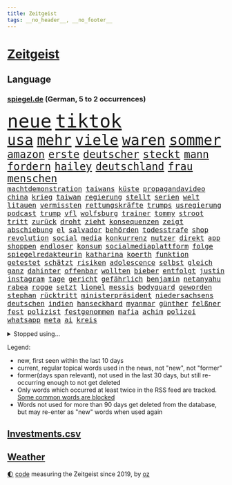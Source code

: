```yaml
---
title: Zeitgeist
tags: __no_header__, __no_footer__
---
```


# [Zeitgeist](https://oliz.io/zeitgeist/)

## Language

<h3><a href="https://www.spiegel.de" target="_blank">spiegel.de</a> (German, 5 to 2 occurrences)</h3>
<p style="font-family:monospace">
<span style="font-size:32pt"><a href="news_links.html#neue" class="current">neue</a></span>
<span style="font-size:32pt"><a href="news_links.html#tiktok" class="current">tiktok</a></span>
<br>
<span style="font-size:25pt"><a href="news_links.html#usa" class="current">usa</a></span>
<span style="font-size:25pt"><a href="news_links.html#mehr" class="current">mehr</a></span>
<span style="font-size:25pt"><a href="news_links.html#viele" class="current">viele</a></span>
<span style="font-size:25pt"><a href="news_links.html#waren" class="current">waren</a></span>
<span style="font-size:25pt"><a href="news_links.html#sommer" class="current">sommer</a></span>
<br>
<span style="font-size:18pt"><a href="news_links.html#amazon" class="current">amazon</a></span>
<span style="font-size:18pt"><a href="news_links.html#erste" class="current">erste</a></span>
<span style="font-size:18pt"><a href="news_links.html#deutscher" class="current">deutscher</a></span>
<span style="font-size:18pt"><a href="news_links.html#steckt" class="current">steckt</a></span>
<span style="font-size:18pt"><a href="news_links.html#mann" class="current">mann</a></span>
<span style="font-size:18pt"><a href="news_links.html#fordern" class="current">fordern</a></span>
<span style="font-size:18pt"><a href="news_links.html#hailey" class="new">hailey</a></span>
<span style="font-size:18pt"><a href="news_links.html#deutschland" class="current">deutschland</a></span>
<span style="font-size:18pt"><a href="news_links.html#frau" class="current">frau</a></span>
<span style="font-size:18pt"><a href="news_links.html#menschen" class="current">menschen</a></span>
<br>
<span style="font-size:12pt"><a href="news_links.html#machtdemonstration" class="new">machtdemonstration</a></span>
<span style="font-size:12pt"><a href="news_links.html#taiwans" class="current">taiwans</a></span>
<span style="font-size:12pt"><a href="news_links.html#küste" class="current">küste</a></span>
<span style="font-size:12pt"><a href="news_links.html#propagandavideo" class="new">propagandavideo</a></span>
<span style="font-size:12pt"><a href="news_links.html#china" class="current">china</a></span>
<span style="font-size:12pt"><a href="news_links.html#krieg" class="current">krieg</a></span>
<span style="font-size:12pt"><a href="news_links.html#taiwan" class="current">taiwan</a></span>
<span style="font-size:12pt"><a href="news_links.html#regierung" class="current">regierung</a></span>
<span style="font-size:12pt"><a href="news_links.html#stellt" class="current">stellt</a></span>
<span style="font-size:12pt"><a href="news_links.html#serien" class="current">serien</a></span>
<span style="font-size:12pt"><a href="news_links.html#welt" class="current">welt</a></span>
<span style="font-size:12pt"><a href="news_links.html#litauen" class="current">litauen</a></span>
<span style="font-size:12pt"><a href="news_links.html#vermissten" class="current">vermissten</a></span>
<span style="font-size:12pt"><a href="news_links.html#rettungskräfte" class="current">rettungskräfte</a></span>
<span style="font-size:12pt"><a href="news_links.html#trumps" class="current">trumps</a></span>
<span style="font-size:12pt"><a href="news_links.html#usregierung" class="current">usregierung</a></span>
<span style="font-size:12pt"><a href="news_links.html#podcast" class="current">podcast</a></span>
<span style="font-size:12pt"><a href="news_links.html#trump" class="current">trump</a></span>
<span style="font-size:12pt"><a href="news_links.html#vfl" class="current">vfl</a></span>
<span style="font-size:12pt"><a href="news_links.html#wolfsburg" class="current">wolfsburg</a></span>
<span style="font-size:12pt"><a href="news_links.html#trainer" class="current">trainer</a></span>
<span style="font-size:12pt"><a href="news_links.html#tommy" class="current">tommy</a></span>
<span style="font-size:12pt"><a href="news_links.html#stroot" class="current">stroot</a></span>
<span style="font-size:12pt"><a href="news_links.html#tritt" class="current">tritt</a></span>
<span style="font-size:12pt"><a href="news_links.html#zurück" class="current">zurück</a></span>
<span style="font-size:12pt"><a href="news_links.html#droht" class="current">droht</a></span>
<span style="font-size:12pt"><a href="news_links.html#zieht" class="current">zieht</a></span>
<span style="font-size:12pt"><a href="news_links.html#konsequenzen" class="current">konsequenzen</a></span>
<span style="font-size:12pt"><a href="news_links.html#zeigt" class="current">zeigt</a></span>
<span style="font-size:12pt"><a href="news_links.html#abschiebung" class="current">abschiebung</a></span>
<span style="font-size:12pt"><a href="news_links.html#el" class="current">el</a></span>
<span style="font-size:12pt"><a href="news_links.html#salvador" class="current">salvador</a></span>
<span style="font-size:12pt"><a href="news_links.html#behörden" class="current">behörden</a></span>
<span style="font-size:12pt"><a href="news_links.html#todesstrafe" class="current">todesstrafe</a></span>
<span style="font-size:12pt"><a href="news_links.html#shop" class="current">shop</a></span>
<span style="font-size:12pt"><a href="news_links.html#revolution" class="current">revolution</a></span>
<span style="font-size:12pt"><a href="news_links.html#social" class="current">social</a></span>
<span style="font-size:12pt"><a href="news_links.html#media" class="current">media</a></span>
<span style="font-size:12pt"><a href="news_links.html#konkurrenz" class="current">konkurrenz</a></span>
<span style="font-size:12pt"><a href="news_links.html#nutzer" class="current">nutzer</a></span>
<span style="font-size:12pt"><a href="news_links.html#direkt" class="current">direkt</a></span>
<span style="font-size:12pt"><a href="news_links.html#app" class="current">app</a></span>
<span style="font-size:12pt"><a href="news_links.html#shoppen" class="new">shoppen</a></span>
<span style="font-size:12pt"><a href="news_links.html#endloser" class="current">endloser</a></span>
<span style="font-size:12pt"><a href="news_links.html#konsum" class="current">konsum</a></span>
<span style="font-size:12pt"><a href="news_links.html#socialmediaplattform" class="current">socialmediaplattform</a></span>
<span style="font-size:12pt"><a href="news_links.html#folge" class="current">folge</a></span>
<span style="font-size:12pt"><a href="news_links.html#spiegelredakteurin" class="current">spiegelredakteurin</a></span>
<span style="font-size:12pt"><a href="news_links.html#katharina" class="new">katharina</a></span>
<span style="font-size:12pt"><a href="news_links.html#koerth" class="new">koerth</a></span>
<span style="font-size:12pt"><a href="news_links.html#funktion" class="new">funktion</a></span>
<span style="font-size:12pt"><a href="news_links.html#getestet" class="current">getestet</a></span>
<span style="font-size:12pt"><a href="news_links.html#schätzt" class="current">schätzt</a></span>
<span style="font-size:12pt"><a href="news_links.html#risiken" class="current">risiken</a></span>
<span style="font-size:12pt"><a href="news_links.html#adolescence" class="new">adolescence</a></span>
<span style="font-size:12pt"><a href="news_links.html#selbst" class="current">selbst</a></span>
<span style="font-size:12pt"><a href="news_links.html#gleich" class="current">gleich</a></span>
<span style="font-size:12pt"><a href="news_links.html#ganz" class="current">ganz</a></span>
<span style="font-size:12pt"><a href="news_links.html#dahinter" class="current">dahinter</a></span>
<span style="font-size:12pt"><a href="news_links.html#offenbar" class="current">offenbar</a></span>
<span style="font-size:12pt"><a href="news_links.html#wollten" class="current">wollten</a></span>
<span style="font-size:12pt"><a href="news_links.html#bieber" class="new">bieber</a></span>
<span style="font-size:12pt"><a href="news_links.html#entfolgt" class="new">entfolgt</a></span>
<span style="font-size:12pt"><a href="news_links.html#justin" class="current">justin</a></span>
<span style="font-size:12pt"><a href="news_links.html#instagram" class="current">instagram</a></span>
<span style="font-size:12pt"><a href="news_links.html#tage" class="current">tage</a></span>
<span style="font-size:12pt"><a href="news_links.html#gericht" class="current">gericht</a></span>
<span style="font-size:12pt"><a href="news_links.html#gefährlich" class="current">gefährlich</a></span>
<span style="font-size:12pt"><a href="news_links.html#benjamin" class="current">benjamin</a></span>
<span style="font-size:12pt"><a href="news_links.html#netanyahu" class="current">netanyahu</a></span>
<span style="font-size:12pt"><a href="news_links.html#rabea" class="new">rabea</a></span>
<span style="font-size:12pt"><a href="news_links.html#rogge" class="new">rogge</a></span>
<span style="font-size:12pt"><a href="news_links.html#setzt" class="current">setzt</a></span>
<span style="font-size:12pt"><a href="news_links.html#lionel" class="current">lionel</a></span>
<span style="font-size:12pt"><a href="news_links.html#messis" class="new">messis</a></span>
<span style="font-size:12pt"><a href="news_links.html#bodyguard" class="new">bodyguard</a></span>
<span style="font-size:12pt"><a href="news_links.html#geworden" class="current">geworden</a></span>
<span style="font-size:12pt"><a href="news_links.html#stephan" class="current">stephan</a></span>
<span style="font-size:12pt"><a href="news_links.html#rücktritt" class="current">rücktritt</a></span>
<span style="font-size:12pt"><a href="news_links.html#ministerpräsident" class="current">ministerpräsident</a></span>
<span style="font-size:12pt"><a href="news_links.html#niedersachsens" class="current">niedersachsens</a></span>
<span style="font-size:12pt"><a href="news_links.html#deutschen" class="current">deutschen</a></span>
<span style="font-size:12pt"><a href="news_links.html#indien" class="current">indien</a></span>
<span style="font-size:12pt"><a href="news_links.html#hanseckhard" class="new">hanseckhard</a></span>
<span style="font-size:12pt"><a href="news_links.html#myanmar" class="current">myanmar</a></span>
<span style="font-size:12pt"><a href="news_links.html#günther" class="current">günther</a></span>
<span style="font-size:12pt"><a href="news_links.html#felßner" class="new">felßner</a></span>
<span style="font-size:12pt"><a href="news_links.html#fest" class="current">fest</a></span>
<span style="font-size:12pt"><a href="news_links.html#polizist" class="current">polizist</a></span>
<span style="font-size:12pt"><a href="news_links.html#festgenommen" class="current">festgenommen</a></span>
<span style="font-size:12pt"><a href="news_links.html#mafia" class="new">mafia</a></span>
<span style="font-size:12pt"><a href="news_links.html#achim" class="current">achim</a></span>
<span style="font-size:12pt"><a href="news_links.html#polizei" class="current">polizei</a></span>
<span style="font-size:12pt"><a href="news_links.html#whatsapp" class="current">whatsapp</a></span>
<span style="font-size:12pt"><a href="news_links.html#meta" class="current">meta</a></span>
<span style="font-size:12pt"><a href="news_links.html#ai" class="current">ai</a></span>
<span style="font-size:12pt"><a href="news_links.html#kreis" class="current">kreis</a></span>
</p>
<details>
<summary>Stopped using...</summary>
<p class="former" style="font-size:12pt">
la(1622) einzelne(1621) energien(1621) vorzeitig(1621) beschädigt(1620) gezogen(1620) herbst(1620) hundert(1620) programm(1620) tragen(1620) wagen(1619) angeklagte(1618) echte(1618) fdpchef(1618) fünfte(1618) wahrheit(1618) wen(1618) 2019(1617) elfmeter(1617) feierte(1617) for(1617) guter(1617) historiker(1617) insgesamt(1617) pflege(1617) stets(1617) bruder(1616) eher(1616) geholt(1616) stürmer(1616) tschechien(1616) 19(1615) hinaus(1615) 26(1614) atmosphäre(1614) co₂(1614) höchsten(1614) offensive(1614) schlimm(1614) welchem(1614) beispielen(1613) bus(1613) geboren(1613) kandidaten(1613) kraftvoll(1613) kündigte(1613) schlagzeilen(1613) verbieten(1613) werk(1613) debatten(1612) nahezu(1612) gemeinsamen(1611) messi(1611) spdpolitiker(1611) trafen(1611) erlassen(1610) längere(1610) dachte(1609) landen(1609) passt(1609) käufer(1608) debakel(1607) deals(1606) ägypten(1606) lügen(1605) unterstützer(1605) vorstellen(1605) 600(1604) philipp(1604) sendung(1604) lücke(1603) bezahlen(1602) wies(1602) gaben(1601) affäre(1600) berät(1599) spannungen(1599) sexuellen(1598) brach(1597) enge(1594) vieles(1594) insassen(1591) fortsetzung(1590) letztes(1590) vfb(1590) katholischen(1589) rettung(1585) angeboten(1581) schaut(1580) dramatischen(1577) gewarnt(1572) überfall(1571) flug(1569) entspannt(1565) startup(1563) abgegeben(1390) tennisstar(1388) spiegelreporter(1382) cup(1344) autoren(1341) ausgefallen(1328) kameras(1315) schwarz(1308) erhofft(1302) stehlen(1297) haushalt(1287) gehälter(1281) getöteten(1274) wichtiges(1246) zeitpunkt(1245) halbes(1244) bekannteste(1220) fußballs(1209) verabschieden(1184) buschmann(1180) weiten(1168) spielern(1146) verweist(1142) gezwungen(1134) betreibt(1125) erneuerbare(1100) stabil(1098) eindrücke(1096) herzen(1085) erlauben(1066) locken(1061) antisemitische(1056) ehrt(1034) israelis(1027) verzweiflung(1024) kai(1021) budapest(1019) stockholm(1013) joshua(1010) baum(998) justizminister(995) zuwanderung(995) partnerin(992) chinesen(965) notruf(952) raten(947) professor(939) franz(933) träumt(929) auseinander(919) kollege(907) kompliziert(900) emissionen(899) angreifen(898) überraschenden(897) asyl(891) auszeichnung(883) rückstand(881) mama(880) abbauen(845) böhmermann(843) angriffs(832) fenster(832) game(827) flogen(825) muster(820) mag(812) zehnte(809) ähnliche(808) heimische(805) fahnder(804) erfolgreiche(797) lebensgefahr(794) zufällig(793) 18jähriger(791) befasst(783) verschleppt(772) schöner(763) brauche(758) wahlsieger(758) darmstadt(747) diesjährigen(746) gala(746) gedanken(746) duisburg(739) wendepunkt(734) kreuz(728) erfolgen(725) beides(722) diplomatische(719) emotionen(717) wiederwahl(709) 13jährige(708) staatsschutz(698) staatsbürger(696) tickets(694) erforscht(690) horror(687) straßenverkehr(686) spaniens(673) küche(668) bekennt(653) helden(652) sizilien(648) budget(643) stock(639) zwischenfall(631) abends(629) zügen(629) schweigt(626) auflösung(625) desaster(612) islamistische(597) sichergestellt(572) tisch(569) jon(567) sperre(565) tvsender(557) generalbundesanwalt(553) achtzigerjahren(550) kimmich(541) getöteter(540) herbert(538) belästigt(536) israelischer(527) besetzung(519) attentat(513) nahost(504) bundes(501) menschenrechte(498) schlaf(495) mangelt(494) rafah(493) perry(487) magic(479) friedlich(477) ehepaar(472) dfl(471) beklagen(464) leise(459) zuversichtlich(457) offensichtlich(453) mindestlohn(452) zurückgekehrt(452) abgeordneter(451) erfuhr(448) anhebung(445) kate(440) rutscht(434) nicole(433) 2006(417) sächsische(414) allgegenwärtig(410) jackson(408) substanz(406) hauptdarstellerin(400) verbotene(394) anerkennung(390) fragte(385) zwölfjähriger(385) mount(379) stewart(377) einfacher(375) kostenlosen(375) legten(375) lüge(375) outfits(368) philosophie(368) stammen(368) ehen(367) kaputt(365) boxen(361) abgrund(360) alec(357) baldwin(357) bodo(355) boxer(355) indirekt(354) aktie(351) aufsichtsrat(350) populismus(350) beeindruckende(348) bewerten(348) rekonstruieren(347) 20jähriger(344) ausprobiert(343) entführt(343) gipfel(343) thyssenkrupp(339) locker(336) unseres(336) gesenkt(335) elefanten(334) breitet(330) leuten(330) handwerk(329) oberster(328) weber(328) spdspitze(322) mau(320) schlägen(316) beweist(311) verbrecher(311) kehren(308) weibchen(308) ego(307) premiers(307) liest(306) geldwäsche(304) heimatstadt(304) späten(304) planten(301) genauen(299) mercedesbenz(299) neueste(297) ausgesagt(295) fdppolitiker(295) befragen(292) hilton(292) gefährliches(291) chris(290) dresdner(287) stehe(286) jubel(285) 200000(284) fußballplatz(282) feinde(280) ordnete(280) christen(279) urteile(272) potenziell(271) gebissen(270) schwangerschaft(268) marina(267) vielfalt(267) atem(265) koma(264) häusliche(263) feuert(261) gefangen(261) zeug(260) kalt(259) ausgewertet(257) magabewegung(257) oh(257) bekamen(255) medikament(253) umstrittenem(249) wahrscheinlicher(249) stabilität(248) attestiert(247) ausländischen(247) baseball(247) erledigt(246) simone(242) steuert(242) wahlerfolg(241) viereinhalb(239) verbracht(238) atlantik(235) spdabgeordneter(235) zentrales(235) ansehen(234) zwölfjährige(234) grafiken(232) buckelwal(230) friedliche(230) geurteilt(230) postete(230) abenteuer(229) berechnet(228) elbe(228) feststellen(227) sprengstoff(227) tanzte(227) zukommt(227) ausgestattet(225) gesundheitliche(225) kubicki(225) nutze(225) thailändischen(224) allzu(223) riese(221) ermorden(220) lilium(218) streits(218) einladen(215) versinkt(215) nächstes(213) arnold(212) drückte(212) kunstwerke(211) thesen(211) unterirdische(211) vorgegangen(211) zeitreise(211) hetze(207) satiriker(206) berufliche(202) empfehlung(201) 2011(200) verfasst(200) berger(199) witze(198) übernahm(198) hob(197) überrollt(197) container(196) fußballweltverband(196) hassan(196) export(195) verkörperte(195) bakterien(194) rohstoffen(194) parteichefin(192) brasilianischen(191) 55(190) abgefangen(189) südfrankreich(189) armand(188) müde(188) vereinte(188) bezwingt(187) h(186) kleinkind(185) ratlos(185) 007(184) design(184) gebraucht(184) nochmals(184) alex(183) eilig(183) gefördert(183) asylrecht(182) heidenheim(182) dc(181) prorussische(181) code(180) eberl(180) instrumentalisiert(180) abgeschnitten(179) energiepreise(179) essenziell(179) ihrerseits(179) marktwirtschaft(179) getötete(178) kanzlerkandidaten(177) 71(174) avignon(174) späte(174) übergibt(173) hanau(172) bescheiden(171) erstarken(171) günstigen(171) seinerseits(171) absolute(170) carolabrücke(170) ehre(170) 95(169) diplomatie(169) vergewaltigungsprozess(169) gesetzlichen(168) fotografin(167) schönheitsideale(167) studiert(167) angeschwemmt(166) fröhliche(166) vertrieb(166) ausgerichtet(165) nachbarländer(165) dominique(164) fünftel(164) marcel(164) sky(164) erpresser(163) patzer(162) bedrängt(161) briefwahl(161) männchen(161) frische(160) 19jährige(159) fabriken(159) edward(158) lenken(158) cdukanzlerkandidat(157) morgens(157) pendler(157) schrammt(157) regional(156) grünheide(155) teslafabrik(155) dallas(154) fotografieren(154) liveticker(154) raphael(154) unterschiedliche(154) billiger(153) erlaubnis(153) parks(153) flugobjekte(152) anderswo(151) aussuchen(151) überwältigt(151) anpassen(149) bedrohte(149) düsteres(149) knochen(149) natogeneralsekretär(149) mcdonald’s(148) dankbarkeit(147) evangelische(147) facebookkonzern(147) nachteil(147) gestimmt(145) karoline(145) stralsund(144) beschränken(143) unterschrift(143) wünschte(143) gesetzesänderung(142) holocaustüberlebende(142) mitgeteilt(142) musical(142) aires(141) ausfällig(141) buenos(141) bekenntnis(139) exklusiv(138) kleinwagen(138) mehrkosten(138) videospielen(138) glückliche(137) kita(137) manipulieren(137) soziologe(137) zunehmende(137) bundestagsabgeordneten(136) mussolini(136) vereine(136) gazas(135) kontakten(134) veranlasste(134) wilson(134) anfühlt(133) tarife(133) gebühren(132) millionenbetrag(132) rüstungsexporte(132) unionskanzlerkandidat(132) fatal(131) ultimatum(131) gelder(129) schauspielstar(129) mittagessen(128) unternehmensberater(128) 22jähriger(127) lakers(127) saarbrücken(127) wachsenden(127) zweikampf(127) payne(126) zerschlagen(126) löhne(125) schienen(125) schädlich(125) zugesprochen(125) natobeitritt(124) sexismus(124) bush(123) milliardendeal(122) vorbilder(121) binden(120) bosnien(120) bürgerkriegsland(120) celsius(120) deckt(120) demokratisch(120) ruhig(120) wahllokale(120) mikaela(119) shiffrin(119) furcht(118) bannon(117) beschwerde(116) propagandashow(116) riesenslalom(116) cdupolitikerin(115) geldautomatensprenger(115) satt(115) zuschüsse(115) justizministerium(114) nova(114) postet(114) entgleist(113) fraktionschef(112) mourinho(112) rächen(112) übergabe(112) ansprache(111) make(111) stopfen(111) abkommens(110) schläge(110) schuh(109) krankheiten(108) strafverfahren(108) people(107) reichinnek(107) schnellstmöglich(107) anweisung(106) 27jährigen(105) betreuung(105) hardliner(105) monica(105) protagonisten(105) verwendung(105) weltcupsieg(105) wertvoll(105) fdpgeneralsekretär(104) provokationen(104) unsicheren(104) voranbringen(103) pille(102) purzeln(102) wichtigstes(102) zehntausenden(102) berlinale(101) kleid(101) löwe(101) maue(101) schwacher(101) direktmandate(100) hinterm(100) millionenhöhe(100) neugeborene(100) 1984(99) maul(99) schmerz(99) unterseekabel(99) datenkabel(98) schwor(98) 23jährige(97) akuter(97) bergauf(97) ministerien(97) oz(97) veruntreut(97) wohlhabenden(97) christmas(96) conor(96) gegenstand(96) popsuperstar(96) verfrüht(96) glatteis(95) rahmen(95) imitieren(94) kalte(94) kardinal(94) komplizen(94) komplizierter(94) models(94) klimapolitische(93) vizechef(93) like(92) 65jährigen(91) daheim(91) herrn(91) komödien(90) notbremse(90) regierenden(90) sorgerecht(90) wunde(90) zugezogen(90) äußeres(90) heimniederlage(89) idioten(89) mandat(89) nachnamen(89) reallöhne(89) rücklagen(89) steel(89) ungewisse(89) derselben(88) echtzeit(88) geflüchteter(88) sag(88) unterfranken(88) wahrnehmen(88) übersprang(88) gefolgt(87) machtfrage(87) niederzulegen(87) tausch(87) abschneiden(86) abschneidet(86) leichnams(86) neptun(86) rommel(86) unterdrückt(86) zeitweilig(86) erledigen(85) geflohene(85) keith(85) kellogg(85) parteijugend(85) siebzigerjahre(85) erinnerungslücken(84) mineralien(84) nirgends(84) portugiese(84) primekunden(84) stollen(84) vorenthalten(84) 2004(83) furor(83) games(83) sonntagabend(83) verbrauchern(83) viertklässler(83) vorkommen(83) antonio(82) gesunder(82) justus(82) markenexperte(82) winterurlaub(82) auslandsdeutsche(81) katy(81) netzentgelte(81) rekorde(81) strategisch(81) südwesten(81) wahlunterlagen(81) zueinander(81) begrenzt(80) devise(80) eigenhändig(80) gelauncht(80) haushaltskrise(80) interner(80) kivideogenerator(80) leblos(80) patriarchat(80) sora(80) unberührt(80) verständigen(80) antrittsbesuch(79) discord(79) fehlten(79) friedenstruppe(79) männlicher(79) natochef(79) ruhrpott(79) demütigung(78) discounter(78) düsteren(78) fußballweltmeisterschaft(78) heidenheimer(78) kelce(78) logik(78) 185(77) bauteil(77) dokumentiert(77) enttäuschenden(77) erwartete(77) füllen(77) insolvent(77) krupp(77) verpacken(77) bot(76) hilferuf(76) iphone(76) rationaler(76) rätselhaftes(76) fehde(75) geruch(75) lieferung(75) pur(75) rezepte(75) sanktionspaket(75) schattenflotte(75) getränke(74) neuausrichtung(74) ticken(74) aufzubauen(73) cduministerpräsident(73) delikte(73) entzieht(73) wärmer(73) zumutung(73) lüneburger(72) rotwein(72) schwerwiegenden(72) witcher(72) bitcoinkurs(71) grünes(71) kitsch(71) wähnt(71) auswirkt(70) bastion(70) familiennachzug(70) tübingen(70) unabhängiger(70) windkraft(70) 113(69) beliebtes(69) bundestagsfraktion(69) finanzhilfen(69) kurbelt(69) arbeitnehmern(68) grotesk(68) guatemala(68) konzepte(68) erwiesen(67) gestrandeten(67) kidman(67) konstruktiv(67) neuaufstellung(67) newsblog(67) sportliche(67) südpazifik(67) erbstreit(66) eupolitiker(66) gefährdete(66) nachthimmel(66) schönheit(66) anhaltenden(65) kannst(65) kreuze(65) slowene(65) unappetitliche(65) denkwürdiges(64) damon(63) fahrten(63) gazakriegs(63) gemietet(63) jean(63) millionensumme(63) re(63) dončić(62) flüchtling(62) gekürzt(62) luka(62) romans(62) wochenlangem(62) exminister(61) herzschrittmacher(61) knackt(61) schildern(61) schweinchen(61) sofortige(61) zeitlichen(61) berechtigte(60) johanna(60) lieferdienste(60) nichtbinäre(60) verbannen(60) 104(59) damalige(59) mund(59) nordrheinwestfälischen(59) rewe(59) spdmann(59) testament(59) umschlungen(59) unfalltod(59) verknüpft(59) wohnort(59) alternde(58) auswüchse(58) eigentlichen(58) karibik(58) leine(58) penny(58) beisetzung(57) butterpreis(57) elektropionier(57) lebensgefährlichen(57) trinkwasser(57) dominierten(56) freitagnacht(56) lieferten(56) geredet(55) hinweisen(55) price(55) sofern(55) streitfall(55) umlauf(55) wahllokal(55) willkür(55) euhilfen(54) funktechnik(54) gewässern(54) nötigung(54) sackt(54) unvergesslichen(54) 49(53) alpinisten(53) flugtaxihersteller(53) joint(53) kyjiws(53) rechtspopulist(53) skandalen(53) drehbücher(52) issa(52) leitung(52) sängers(52) trauerzug(52) ausbürgerung(51) fratzscher(51) garmisch(51) karius(51) loris(51) politikberater(51) schwung(51) warnsignal(51) garmischpartenkirchen(50) gesicherten(50) rechtspopulistischen(50) schnappt(50) schwachem(50) abgeschaltet(49) ber(49) gewürdigt(49) großspende(49) kostüm(49) neigt(49) rassist(49) rechtspopulismus(49) sarg(49) dopingtest(48) moderation(48) origin(48) positiver(48) usamerikanerin(48) engels(47) fa(47) firewall(47) fortbildungen(47) pokalaus(47) pubkultur(47) schlussphase(47) geisel(46) trübe(46) chronologie(45) leidenschaftlichen(45) profifußball(45) unterbrechung(45) auszuzahlen(44) linkenpolitiker(44) plakate(44) sicherheitskreisen(44) spitzenkandidatin(44) windräder(44) angehen(43) hadern(43) innere(43) nähren(43) strafbar(43) wahlausgang(43) winzern(43) baldwins(42) birkenstock(42) complete(42) doppeltes(42) kurzvideos(42) primemitglieder(42) schuhhersteller(42) sportgericht(42) unknown(42) usnutzer(42) vergesst(42) ausgewählte(41) clash(41) irre(41) lärm(41) unterbinden(41) untergraben(41) 19jähriger(40) alltagsrassismus(40) bowl(40) kalle(40) mechanismen(40) migrationsgeschichte(40) reels(40) travis(40) user(40) bibas(39) kfir(39) siegte(39) topstars(39) usbürokratie(39) waffendepots(39) bundespolizisten(38) glitzer(38) gogh(38) klubchef(38) rückgabe(38) aufwartung(37) erfordert(37) fußgänger(37) nominierten(37) original(37) trafford(37) ushauptstadt(37) verletztes(37) versenden(37) vorboten(37) weltspitze(37) afghanen(36) blog(36) erneuerbarer(36) konsequenz(36) müder(36) spiels(36) verreisen(36) übertragen(36) 1979(35) aquarium(35) auszuschließen(35) erbitterten(35) gegenzug(35) israelhamasdeal(35) ratgeber(35) wegnehmen(35) autoritarismus(34) luise(34) stattet(34) umher(34) drogenhandel(33) erhoffte(33) euphorisch(33) geleakte(33) geweint(33) programme(33) trumpwelt(33) zugunglück(33) buhrufe(32) hat’s(32) journalistinnen(32) klarkommen(32) rechtfertigen(32) schwarzenegger(32) stillem(32) wahlkreise(32) beunruhigt(31) boulevardzeitung(31) brettspiel(31) cowboy(31) exklub(31) exoplaneten(31) gesten(31) maranello(31) militärflugzeug(31) rüdiger(31) verschärfungen(31) billy(30) bollwerk(30) deepseek(30) entwendet(30) iocpräsident(30) kianbieter(30) schneeglöckchen(30) verschollen(30) chirurg(29) conference(29) elegant(29) hansgeorg(29) jahrestag(29) mexikaner(29) niedergelegt(29) schärfer(29) umbauten(29) verschleppte(29) 65(28) agieren(28) arbeitslosenzahl(28) beherrscht(28) direktmandat(28) dreimillionenmarke(28) holocaustmahnmal(28) mainzer(28) statistischen(28) taktischen(28) vormonat(28) vorsitzender(28) entfremdung(27) erdnüsse(27) glänzende(27) spanierin(27) spiegelblog(27) umfassenden(27) unternehmenschef(27) entfesselten(26) geiselhaft(26) tereza(26) afdpolitikerin(25) aktienkurs(25) bahnunglück(25) beteiligen(25) betroffener(25) erziehen(25) hingezogen(25) marie(25) schwestern(25) welch(25) yarden(25) abweichler(24) ausstand(24) demselben(24) einfuhrzölle(24) entführung(24) gemüter(24) impfung(24) kluge(24) mavericks(24) solingen(24) zustrombegrenzungsgesetz(24) aberwitzige(23) aufwärts(23) klimaneutrale(23) neugeborenes(23) schranken(23) verheerend(23) berlusconi(22) quartalszahlen(22) silvio(22) usaid(22) freigelassene(21) ostens(21) respektlos(21) überprüfung(21) edeka(20) frühstück(20) genesung(20) lawinen(20) merz’(20) spirale(20) vorgeführt(20) westlich(20) bibaskinder(19) lena(19) verträge(19) whatsappgruppe(18) expertinnen(17) fördert(17) konservatismus(17) allison(16) cduvorsitzende(16) elsass(16) füßen(16) kunstfreiheit(16) waffensysteme(16) wahlzettel(16) besänftigen(15) bp(15) cdupolitikers(15) ramelow(15) tritte(15) freilassungen(14) gerhart(14) peiniger(14) penibel(14) wirbelsturm(14) filmkuss(13) klarer(13) lenzerheide(13) q(13) rummenigge(13) abgezeichnet(12) fußballspielerin(12) hamasgeisel(12) kigenerierte(12) teilnehmern(12) appetit(11) beschießt(11) bitter(11) häftlingen(11) parteienfinanzierung(11)
</p>
</details>
<p>Legend:
<ul>
<li><span class="new">new</span>, first seen within the last 10 days</li>
<li><span class="current">current</span>, regular topical words used in the news, not "new", not "former"</li>
<li><span class="former">former(days span relevant)</span>, not used in the last 30 days, but still re-occurring enough to not get deleted</li>
<li>Only words which occurred at least twice in the RSS feed are tracked. <a href="language/filters.py">Some common words are blocked</a></li>
<li>Words not used for more than 90 days get deleted from the database, but may re-enter as "new" words when used again</li>
</ul>
</p>

## [Investments](investments.html)[.csv](investments.csv)

## [Weather](weather.html)

<footer>
<a href="javascript:toggleTheme()" class="nav">🌓</a>
<a href="https://github.com/ooz/zeitgeist">code</a> measuring the Zeitgeist since 2019, by <a href="https://oliz.io">oz</a>
</footer>
